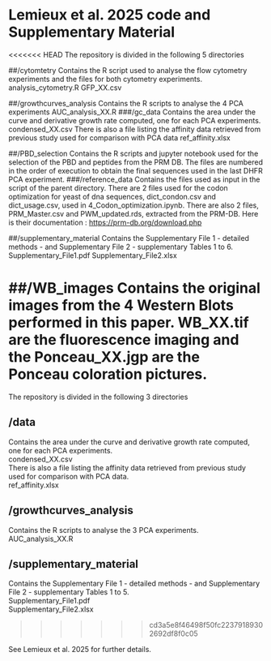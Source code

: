 # Lemieux et al. 2025 code and Supplementary Material

<<<<<<< HEAD
The repository is divided in the following 5 directories

##/cytomtetry
Contains the R script used to analyse the flow cytometry experiments and the files for both cytometry experiments.
	analysis_cytometry.R
	GFP_XX.csv

##/growthcurves_analysis
Contains the R scripts to analyse the 4 PCA experiments 
	AUC_analysis_XX.R
###/gc_data
Contains the area under the curve and derivative growth rate computed, one for each PCA experiments. 
	condensed_XX.csv
There is also a file listing the affinity data retrieved from previous study used for comparison with PCA data
	ref_affinity.xlsx

##/PBD_selection
Contains the R scripts and jupyter notebook used for the selection of the PBD and peptides from the PRM DB. The files are numbered in the order of execution to obtain the final sequences used in the last DHFR PCA experiment. 
###/reference_data
Contains the files used as input in the script of the parent directory. There are 2 files used for the codon optimization for yeast of dna sequences, dict_condon.csv and dict_usage.csv, used in 4_Codon_optimization.ipynb. 
There are also 2 files, PRM_Master.csv and PWM_updated.rds, extracted from the PRM-DB. Here is their documentation : https://prm-db.org/download.php

##/supplementary_material
Contains the Supplementary File 1 - detailed methods - and Supplementary File 2 - supplementary Tables 1 to 6.
	Supplementary_File1.pdf
	Supplementary_File2.xlsx
	
##/WB_images
Contains the original images from the 4 Western Blots performed in this paper. WB_XX.tif are the fluorescence imaging and the Ponceau_XX.jgp are the Ponceau coloration pictures. 
=======
The repository is divided in the following 3 directories

## /data
Contains the area under the curve and derivative growth rate computed, one for each PCA experiments. \
	condensed_XX.csv \
There is also a file listing the affinity data retrieved from previous study used for comparison with PCA data. \
	ref_affinity.xlsx 
## /growthcurves_analysis
Contains the R scripts to analyse the 3 PCA experiments.\
	AUC_analysis_XX.R 
## /supplementary_material
Contains the Supplementary File 1 - detailed methods - and Supplementary File 2 - supplementary Tables 1 to 5. \
	Supplementary_File1.pdf \
	Supplementary_File2.xlsx 
>>>>>>> cd3a5e8f46498f50fc22379189302692df8f0c05

See Lemieux et al. 2025 for further details. 
